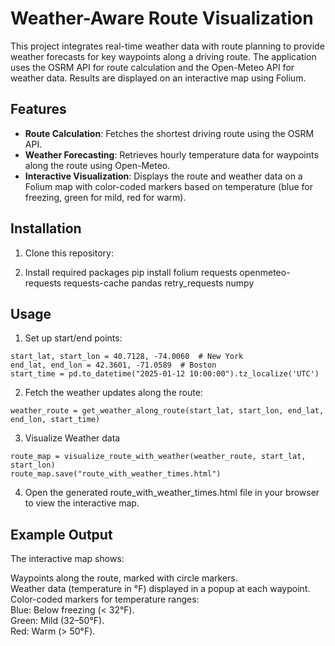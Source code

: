 # Weather-Aware Route Visualization

This project integrates real-time weather data with route planning to provide weather forecasts for key waypoints along a driving route. The application uses the OSRM API for route calculation and the Open-Meteo API for weather data. Results are displayed on an interactive map using Folium.

## Features

- **Route Calculation**: Fetches the shortest driving route using the OSRM API.
- **Weather Forecasting**: Retrieves hourly temperature data for waypoints along the route using Open-Meteo.
- **Interactive Visualization**: Displays the route and weather data on a Folium map with color-coded markers based on temperature (blue for freezing, green for mild, red for warm).

## Installation

1. Clone this repository:

2. Install required packages
pip install folium requests openmeteo-requests requests-cache pandas retry_requests numpy

## Usage

1. Set up start/end points:
```
start_lat, start_lon = 40.7128, -74.0060  # New York
end_lat, end_lon = 42.3601, -71.0589  # Boston
start_time = pd.to_datetime("2025-01-12 10:00:00").tz_localize('UTC')
```
2. Fetch the weather updates along the route:
```
weather_route = get_weather_along_route(start_lat, start_lon, end_lat, end_lon, start_time)
```

3. Visualize Weather data
```
route_map = visualize_route_with_weather(weather_route, start_lat, start_lon)
route_map.save("route_with_weather_times.html")
```
4. Open the generated route_with_weather_times.html file in your browser to view the interactive map.

## Example Output
The interactive map shows:

Waypoints along the route, marked with circle markers.  
Weather data (temperature in °F) displayed in a popup at each waypoint.  
Color-coded markers for temperature ranges:  
Blue: Below freezing (< 32°F).  
Green: Mild (32–50°F).  
Red: Warm (> 50°F).  

